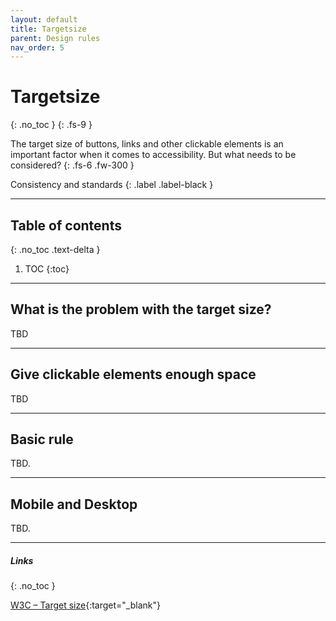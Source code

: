```yaml
---
layout: default
title: Targetsize
parent: Design rules
nav_order: 5
---
```


# Targetsize
{: .no_toc }
{: .fs-9 }

The target size of buttons, links and other clickable elements is an important factor when it comes to accessibility. But what needs to be considered?
{: .fs-6 .fw-300 }

Consistency and standards
{: .label .label-black }

---

## Table of contents
{: .no_toc .text-delta }

1. TOC
{:toc}


---

## What is the problem with the target size?
TBD

---

## Give clickable elements enough space
TBD

---

## Basic rule
TBD.

---

## Mobile and Desktop
TBD.


---

##### Links
{: .no_toc }

[W3C – Target size](https://www.w3.org/WAI/WCAG21/Understanding/target-size "W3C – Target Size"){:target="_blank"} <br>